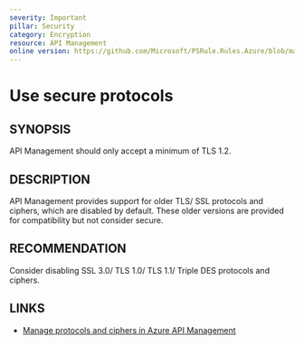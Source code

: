 ```yaml
---
severity: Important
pillar: Security
category: Encryption
resource: API Management
online version: https://github.com/Microsoft/PSRule.Rules.Azure/blob/main/docs/rules/en/Azure.APIM.Protocols.md
---
```


# Use secure protocols

## SYNOPSIS

API Management should only accept a minimum of TLS 1.2.

## DESCRIPTION

API Management provides support for older TLS/ SSL protocols and ciphers, which are disabled by default.
These older versions are provided for compatibility but not consider secure.

## RECOMMENDATION

Consider disabling SSL 3.0/ TLS 1.0/ TLS 1.1/ Triple DES protocols and ciphers.

## LINKS

- [Manage protocols and ciphers in Azure API Management](https://docs.microsoft.com/en-us/azure/api-management/api-management-howto-manage-protocols-ciphers)
